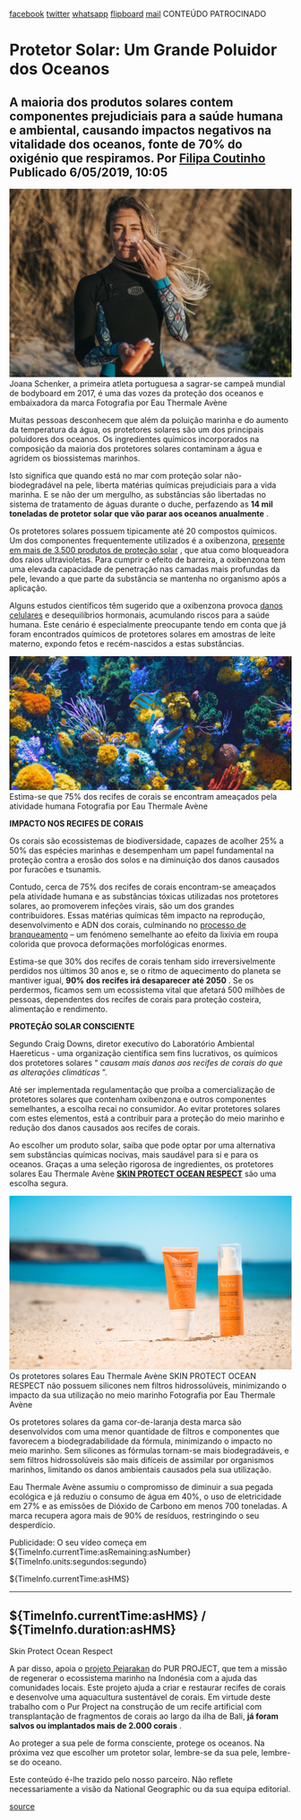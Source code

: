 [facebook](https://www.facebook.com/sharer/sharer.php?u=https%3A%2F%2Fwww.natgeo.pt%2Fmeio-ambiente%2F2019%2F05%2Fprotetor-solar-um-grande-poluidor-dos-oceanos) [twitter](https://twitter.com/share?url=https%3A%2F%2Fwww.natgeo.pt%2Fmeio-ambiente%2F2019%2F05%2Fprotetor-solar-um-grande-poluidor-dos-oceanos&via=natgeo&text=Protetor%20Solar%3A%20Um%20Grande%20Poluidor%20dos%20Oceanos) [whatsapp](https://web.whatsapp.com/send?text=https%3A%2F%2Fwww.natgeo.pt%2Fmeio-ambiente%2F2019%2F05%2Fprotetor-solar-um-grande-poluidor-dos-oceanos) [flipboard](https://share.flipboard.com/bookmarklet/popout?v=2&title=Protetor%20Solar%3A%20Um%20Grande%20Poluidor%20dos%20Oceanos&url=https%3A%2F%2Fwww.natgeo.pt%2Fmeio-ambiente%2F2019%2F05%2Fprotetor-solar-um-grande-poluidor-dos-oceanos) [mail](mailto:?subject=NatGeo&body=https%3A%2F%2Fwww.natgeo.pt%2Fmeio-ambiente%2F2019%2F05%2Fprotetor-solar-um-grande-poluidor-dos-oceanos%20-%20Protetor%20Solar%3A%20Um%20Grande%20Poluidor%20dos%20Oceanos) CONTEÚDO PATROCINADO 

# Protetor Solar: Um Grande Poluidor dos Oceanos 
## A maioria dos produtos solares contem componentes prejudiciais para a saúde humana e ambiental, causando impactos negativos na vitalidade dos oceanos, fonte de 70% do oxigénio que respiramos. Por [Filipa Coutinho](https://www.natgeo.pt/autor/filipa-coutinho) Publicado 6/05/2019, 10:05 
![Joana Schenker, a primeira atleta portuguesa a sagrar-se campeã mundial de bodyboard em 2017, é uma ...](img/files_styles_image_00_public_mendo_dornellas_0.jpg)
Joana Schenker, a primeira atleta portuguesa a sagrar-se campeã mundial de bodyboard em 2017, é uma das vozes da proteção dos oceanos e embaixadora da marca Fotografia por Eau Thermale Avène 

Muitas pessoas desconhecem que além da poluição marinha e do aumento da temperatura da água, os protetores solares são um dos principais poluidores dos oceanos. Os ingredientes químicos incorporados na composição da maioria dos protetores solares contaminam a água e agridem os biossistemas marinhos. 

Isto significa que quando está no mar com proteção solar não-biodegradável na pele, liberta matérias químicas prejudiciais para a vida marinha. E se não der um mergulho, as substâncias são libertadas no sistema de tratamento de águas durante o duche, perfazendo as **14 mil toneladas de protetor solar que vão parar aos oceanos anualmente** . 

Os protetores solares possuem tipicamente até 20 compostos químicos. Um dos componentes frequentemente utilizados é a oxibenzona, [presente em mais de 3.500 produtos de proteção solar](https://link.springer.com/article/10.1007/s00244-015-0227-7) , que atua como bloqueadora dos raios ultravioletas. Para cumprir o efeito de barreira, a oxibenzona tem uma elevada capacidade de penetração nas camadas mais profundas da pele, levando a que parte da substância se mantenha no organismo após a aplicação. 

Alguns estudos científicos têm sugerido que a oxibenzona provoca [danos celulares](http://www.faculty.ucr.edu/~christob/Sunscreen_enhancement.pdf) e desequilíbrios hormonais, acumulando riscos para a saúde humana. Este cenário é especialmente preocupante tendo em conta que já foram encontrados químicos de protetores solares em amostras de leite materno, expondo fetos e recém-nascidos a estas substâncias. 

![Estima-se que 75% dos recifes de corais se encontram ameaçados pela atividade humana](img/files_styles_image_00_public_slider_oceans_1.jpg)
Estima-se que 75% dos recifes de corais se encontram ameaçados pela atividade humana Fotografia por Eau Thermale Avène 

**IMPACTO NOS RECIFES DE CORAIS** 

Os corais são ecossistemas de biodiversidade, capazes de acolher 25% a 50% das espécies marinhas e desempenham um papel fundamental na proteção contra a erosão dos solos e na diminuição dos danos causados por furacões e tsunamis. 

Contudo, cerca de 75% dos recifes de corais encontram-se ameaçados pela atividade humana e as substâncias tóxicas utilizadas nos protetores solares, ao promoverem infeções virais, são um dos grandes contribuidores. Essas matérias químicas têm impacto na reprodução, desenvolvimento e ADN dos corais, culminando no [processo de branqueamento](https://www.ncbi.nlm.nih.gov/pmc/articles/PMC2291018/#b22-ehp0116-000441) – um fenómeno semelhante ao efeito da lixívia em roupa colorida que provoca deformações morfológicas enormes. 

Estima-se que 30% dos recifes de corais tenham sido irreversivelmente perdidos nos últimos 30 anos e, se o ritmo de aquecimento do planeta se mantiver igual, **90% dos recifes irá desaparecer até 2050** . Se os perdermos, ficamos sem um ecossistema vital que afetará 500 milhões de pessoas, dependentes dos recifes de corais para proteção costeira, alimentação e rendimento. 

**PROTEÇÃO SOLAR CONSCIENTE** 

Segundo Craig Downs, diretor executivo do Laboratório Ambiental Haereticus - uma organização científica sem fins lucrativos, os químicos dos protetores solares “ _causam mais danos aos recifes de corais do que as alterações climáticas_ ”. 

Até ser implementada regulamentação que proíba a comercialização de protetores solares que contenham oxibenzona e outros componentes semelhantes, a escolha recai no consumidor. Ao evitar protetores solares com estes elementos, está a contribuir para a proteção do meio marinho e redução dos danos causados aos recifes de corais. 

Ao escolher um produto solar, saiba que pode optar por uma alternativa sem substâncias químicas nocivas, mais saudável para si e para os oceanos. Graças a uma seleção rigorosa de ingredientes, os protetores solares Eau Thermale Avène **[SKIN PROTECT OCEAN RESPECT](https://www.eau-thermale-avene.pt/skinprotect-oceanrespect)** são uma escolha segura. 

![Os protetores solares Eau Thermale Avène SKIN PROTECT OCEAN RESPECT não possuem silicones nem filtros hidrossolúveis, ...](img/files_styles_image_00_public_dsc00.jpg)
Os protetores solares Eau Thermale Avène SKIN PROTECT OCEAN RESPECT não possuem silicones nem filtros hidrossolúveis, minimizando o impacto da sua utilização no meio marinho Fotografia por Eau Thermale Avène 

Os protetores solares da gama cor-de-laranja desta marca são desenvolvidos com uma menor quantidade de filtros e componentes que favorecem a biodegradabilidade da fórmula, minimizando o impacto no meio marinho. Sem silicones as fórmulas tornam-se mais biodegradáveis, e sem filtros hidrossolúveis são mais difíceis de assimilar por organismos marinhos, limitando os danos ambientais causados pela sua utilização. 

Eau Thermale Avène assumiu o compromisso de diminuir a sua pegada ecológica e já reduziu o consumo de água em 40%, o uso de eletricidade em 27% e as emissões de Dióxido de Carbono em menos 700 toneladas. A marca recupera agora mais de 90% de resíduos, restringindo o seu desperdício. 

Publicidade: O seu vídeo começa em ${TimeInfo.currentTime:asRemaining:asNumber} ${TimeInfo.units:segundos:segundo}

${TimeInfo.currentTime:asHMS} 

-------- 
${TimeInfo.currentTime:asHMS} / ${TimeInfo.duration:asHMS} 
-------- 

Skin Protect Ocean Respect 

A par disso, apoia o [projeto Pejarakan](https://www.purprojet.com/project/pejarakan/) do PUR PROJECT, que tem a missão de regenerar o ecossistema marinho na Indonésia com a ajuda das comunidades locais. Este projeto ajuda a criar e restaurar recifes de corais e desenvolve uma aquacultura sustentável de corais. Em virtude deste trabalho com o Pur Project na construção de um recife artificial com transplantação de fragmentos de corais ao largo da ilha de Bali, **já foram salvos ou implantados mais de 2.000 corais** . 

Ao proteger a sua pele de forma consciente, protege os oceanos. Na próxima vez que escolher um protetor solar, lembre-se da sua pele, lembre-se do oceano. 

Este conteúdo é-lhe trazido pelo nosso parceiro. Não reflete necessariamente a visão da National Geographic ou da sua equipa editorial. 

[source](https://www.natgeo.pt/meio-ambiente/2019/05/protetor-solar-um-grande-poluidor-dos-oceanos)